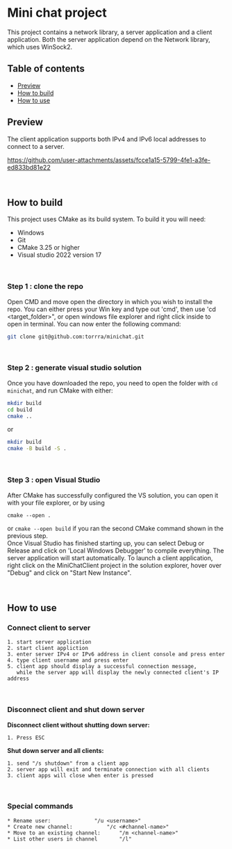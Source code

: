 # Mini chat project

This project contains a network library, a server application and a client application. Both the server application depend on the Network library, which uses WinSock2.

## Table of contents

* [Preview]()
* [How to build](https://github.com/torrra/minichat?tab=readme-ov-file#how-to-build)
* [How to use](https://github.com/torrra/minichat?tab=readme-ov-file#how-to-use)

## Preview

The client application supports both IPv4 and IPv6 local addresses to connect to a server.

https://github.com/user-attachments/assets/fcce1a15-5799-4fe1-a3fe-ed833bd81e22



<br>

## How to build

This project uses CMake as its build system. To build it you will need:  
* Windows
* Git
* CMake 3.25 or higher
* Visual studio 2022 version 17

<br>

### Step 1 : clone the repo  
  
Open CMD and move open the directory in which you wish to install the repo. You can either press your Win key and type out 'cmd', then use 'cd <target_folder>", or open windows file explorer and right click inside to open in terminal. You can now enter the following command:

```bash
git clone git@github.com:torrra/minichat.git
```
<br>

### Step 2 : generate visual studio solution

Once you have downloaded the repo, you need to open the folder with `cd minichat`, and run CMake with either:

```bash
mkdir build
cd build
cmake ..
```

or

```bash
mkdir build
cmake -B build -S .
```

<br>

### Step 3 : open Visual Studio

After CMake has successfully configured the VS solution, you can open it with your file explorer, or by using 
```
cmake --open .
``` 
or ```cmake --open build``` if you ran the second CMake command shown in the previous step.  
Once Visual Studio has finished starting up, you can select Debug or Release and click on 'Local Windows Debugger' to compile everything. The server application will start automatically.
To launch a client application, right click on the MiniChatClient project in the solution explorer, hover over "Debug" and click on "Start New Instance".

<br>

## How to use

### Connect client to server

	1. start server application
	2. start client appliction
	3. enter server IPv4 or IPv6 address in client console and press enter
	4. type client username and press enter
	5. client app should display a successful connection message,
	   while the server app will display the newly connected client's IP address

<br>

### Disconnect client and shut down server

**Disconnect client without shutting down server:**

	1. Press ESC

**Shut down server and all clients:**

	1. send "/s shutdown" from a client app
	2. server app will exit and terminate connection with all clients
	3. client apps will close when enter is pressed

<br>

### Special commands

	* Rename user:				"/u <username>"
	* Create new channel:			"/c <#channel-name>"
	* Move to an existing channel:		"/m <channel-name>"
	* List other users in channel		"/l"
